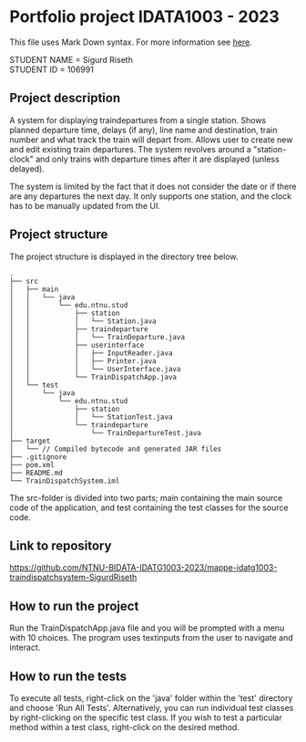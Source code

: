 # Portfolio project IDATA1003 - 2023
This file uses Mark Down syntax. For more information see [here](https://www.markdownguide.org/basic-syntax/).

STUDENT NAME = Sigurd Riseth  
STUDENT ID = 106991

## Project description

[//]: # (TODO: Write a short description of your project/product here.)
A system for displaying traindepartures from a single station. Shows planned departure time, delays (if any), line name and destination, train number and what track the train will depart from.
Allows user to create new and edit existing train departures. The system revolves around a "station-clock" and only trains with departure times after it are displayed (unless delayed).

The system is limited by the fact that it does not consider the date or if there are any departures the next day. It only supports one station, and the clock has to be manually updated from the UI.

## Project structure

The project structure is displayed in the directory tree below.

```text
.
├── src
│   ├── main
│   │   └── java
│   │       └── edu.ntnu.stud
│   │           ├── station
│   │           │   └── Station.java
│   │           ├── traindeparture
│   │           │   └── TrainDeparture.java
│   │           ├── userinterface
│   │           │   ├── InputReader.java
│   │           │   ├── Printer.java
│   │           │   └── UserInterface.java
│   │           └── TrainDispatchApp.java
│   └── test
│       └── java
│           └── edu.ntnu.stud
│               ├── station
│               │   └── StationTest.java
│               └── traindeparture
│                   └── TrainDepartureTest.java
├── target
│   └── // Compiled bytecode and generated JAR files
├── .gitignore
├── pom.xml
├── README.md
└── TrainDispatchSystem.iml
```

[//]: # (TODO: Describe the structure of your project here. How have you used packages in your structure. Where are all sourcefiles stored. Where are all JUnit-test classes stored. etc.)

The src-folder is divided into two parts; main containing the main source code of the application, and test containing the test classes for the source code. 

## Link to repository

[//]: # (TODO: Include a link to your repository here.)

https://github.com/NTNU-BIDATA-IDATG1003-2023/mappe-idatg1003-traindispatchsystem-SigurdRiseth

## How to run the project

[//]: # (TODO: Describe how to run your project here. What is the main class? What is the main method?
What is the input and output of the program? What is the expected behaviour of the program?)

Run the TrainDispatchApp.java file and you will be prompted with a menu with 10 choices. 
The program uses textinputs from the user to navigate and interact.


## How to run the tests

To execute all tests, right-click on the 'java' folder within the 'test' directory and choose 'Run All Tests'.
Alternatively, you can run individual test classes by right-clicking on the specific test class.
If you wish to test a particular method within a test class, right-click on the desired method.

[//]: # (TODO: Describe how to run the tests here.)
